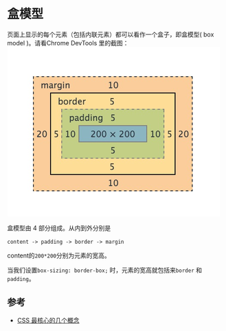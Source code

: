 # 盒模型
页面上显示的每个元素（包括内联元素）都可以看作一个盒子，即盒模型( box model )。请看Chrome DevTools 里的截图：    
![盒模型](../../asset/box-model.png)

盒模型由 4 部分组成。从内到外分别是
```
content -> padding -> border -> margin
```
content的`200*200`分别为元素的宽高。

当我们设置`box-sizing: border-box;` 时，元素的宽高就包括来`border` 和 `padding`。

## 参考
* [CSS 最核心的几个概念](http://www.jianshu.com/p/3a18fcd9fcda?search_token=079525c515d193f008c9963224ab3a325b80f147b50ce129113c3a88f75b8bfa)